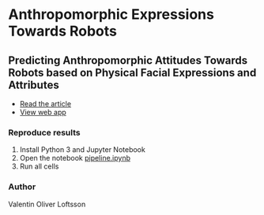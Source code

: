 # Anthropomorphic Expressions Towards Robots
## Predicting Anthropomorphic Attitudes Towards Robots based on Physical Facial Expressions and Attributes

* [Read the article](article.pdf)
* [View web app](https://www.anthropomorphic-expressions.herokuapp.com)

### Reproduce results

1. Install Python 3 and Jupyter Notebook
2. Open the notebook [pipeline.ipynb](pipeline.ipynb)
3. Run all cells

### Author
Valentin Oliver Loftsson
